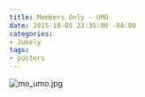```yaml
---
title: Members Only - UMO
date: 2015-10-05 22:35:00 -04:00
categories:
- Jukely
tags:
- posters
---
```


![mo_umo.jpg](/uploads/mo_umo.jpg)